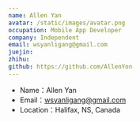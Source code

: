 ```yaml
---
name: Allen Yan
avatar: /static/images/avatar.png
occupation: Mobile App Developer
company: Independent
email: wsyanligang@gmail.com
juejin:
zhihu:
github: https://github.com/AllenYon
---
```


- Name：Allen Yan
- Email：wsyanligang@gmail.com
- Location：Halifax, NS, Canada
